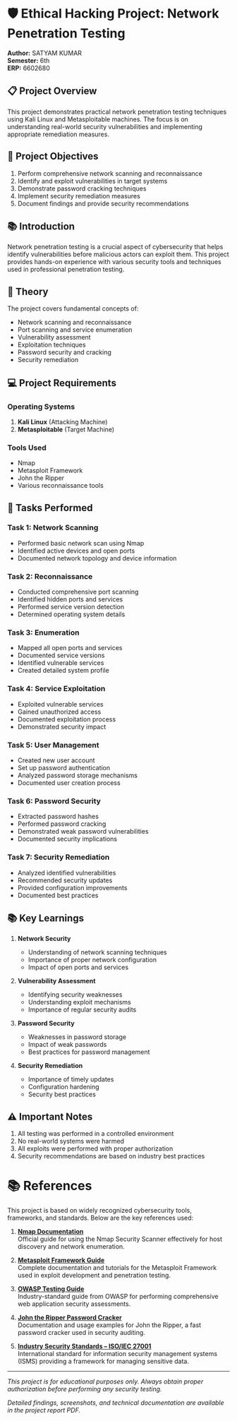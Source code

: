 # 🛡️ Ethical Hacking Project: Network Penetration Testing

**Author:** SATYAM KUMAR  
**Semester:** 6th  
**ERP:** 6602680

## 📋 Project Overview

This project demonstrates practical network penetration testing techniques using Kali Linux and Metasploitable machines. The focus is on understanding real-world security vulnerabilities and implementing appropriate remediation measures.

## 🎯 Project Objectives

1. Perform comprehensive network scanning and reconnaissance
2. Identify and exploit vulnerabilities in target systems
3. Demonstrate password cracking techniques
4. Implement security remediation measures
5. Document findings and provide security recommendations

## 📚 Introduction

Network penetration testing is a crucial aspect of cybersecurity that helps identify vulnerabilities before malicious actors can exploit them. This project provides hands-on experience with various security tools and techniques used in professional penetration testing.

## 🔬 Theory

The project covers fundamental concepts of:
- Network scanning and reconnaissance
- Port scanning and service enumeration
- Vulnerability assessment
- Exploitation techniques
- Password security and cracking
- Security remediation

## 💻 Project Requirements

### Operating Systems
1. **Kali Linux** (Attacking Machine)
2. **Metasploitable** (Target Machine)

### Tools Used
- Nmap
- Metasploit Framework
- John the Ripper
- Various reconnaissance tools

## 📝 Tasks Performed

### Task 1: Network Scanning
- Performed basic network scan using Nmap
- Identified active devices and open ports
- Documented network topology and device information

### Task 2: Reconnaissance
- Conducted comprehensive port scanning
- Identified hidden ports and services
- Performed service version detection
- Determined operating system details

### Task 3: Enumeration
- Mapped all open ports and services
- Documented service versions
- Identified vulnerable services
- Created detailed system profile

### Task 4: Service Exploitation
- Exploited vulnerable services
- Gained unauthorized access
- Documented exploitation process
- Demonstrated security impact

### Task 5: User Management
- Created new user account
- Set up password authentication
- Analyzed password storage mechanisms
- Documented user creation process

### Task 6: Password Security
- Extracted password hashes
- Performed password cracking
- Demonstrated weak password vulnerabilities
- Documented security implications

### Task 7: Security Remediation
- Analyzed identified vulnerabilities
- Recommended security updates
- Provided configuration improvements
- Documented best practices

## 📚 Key Learnings

1. **Network Security**
   - Understanding of network scanning techniques
   - Importance of proper network configuration
   - Impact of open ports and services

2. **Vulnerability Assessment**
   - Identifying security weaknesses
   - Understanding exploit mechanisms
   - Importance of regular security audits

3. **Password Security**
   - Weaknesses in password storage
   - Impact of weak passwords
   - Best practices for password management

4. **Security Remediation**
   - Importance of timely updates
   - Configuration hardening
   - Security best practices

## ⚠️ Important Notes

1. All testing was performed in a controlled environment
2. No real-world systems were harmed
3. All exploits were performed with proper authorization
4. Security recommendations are based on industry best practices

# 📚 References

This project is based on widely recognized cybersecurity tools, frameworks, and standards. Below are the key references used:

1. [**Nmap Documentation**](https://nmap.org/book/man.html)  
   Official guide for using the Nmap Security Scanner effectively for host discovery and network enumeration.

2. [**Metasploit Framework Guide**](https://docs.rapid7.com/metasploit/)  
   Complete documentation and tutorials for the Metasploit Framework used in exploit development and penetration testing.

3. [**OWASP Testing Guide**](https://owasp.org/www-project-web-security-testing-guide/latest/)  
   Industry-standard guide from OWASP for performing comprehensive web application security assessments.

4. [**John the Ripper Password Cracker**](https://www.openwall.com/john/)  
   Documentation and usage examples for John the Ripper, a fast password cracker used in security auditing.

5. [**Industry Security Standards – ISO/IEC 27001**](https://www.iso.org/isoiec-27001-information-security.html)  
   International standard for information security management systems (ISMS) providing a framework for managing sensitive data.

---

*This project is for educational purposes only. Always obtain proper authorization before performing any security testing.*

*Detailed findings, screenshots, and technical documentation are available in the project report PDF.*
